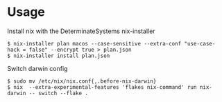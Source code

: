 # Usage

Install nix with the DeterminateSystems nix-installer

```shell
$ nix-installer plan macos --case-sensitive --extra-conf "use-case-hack = false" --encrypt true > plan.json
$ nix-installer install plan.json
```

Switch darwin config

```shell
$ sudo mv /etc/nix/nix.conf{,.before-nix-darwin}
$ nix  --extra-experimental-features 'flakes nix-command' run nix-darwin -- switch --flake .
```